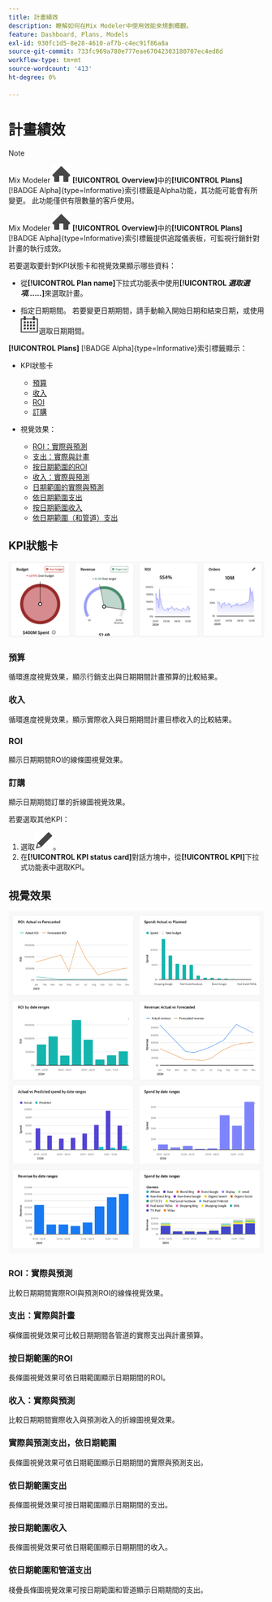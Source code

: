 ```yaml
---
title: 計畫績效
description: 瞭解如何在Mix Modeler中使用效能來規劃概觀。
feature: Dashboard, Plans, Models
exl-id: 930fc1d5-8e28-4610-af7b-c4ec91f86a8a
source-git-commit: 733fc969a780e777eae67042303180707ec4ed8d
workflow-type: tm+mt
source-wordcount: '413'
ht-degree: 0%

---
```


# 計畫績效

>[!NOTE]
>
>Mix Modeler ![首頁](/help/assets/icons/Home.svg) **[!UICONTROL Overview]**&#x200B;中的&#x200B;**[!UICONTROL Plans]** [!BADGE Alpha]{type=Informative}索引標籤是Alpha功能，其功能可能會有所變更。 此功能僅供有限數量的客戶使用。




Mix Modeler ![首頁](/help/assets/icons/Home.svg) **[!UICONTROL Overview]**&#x200B;中的&#x200B;**[!UICONTROL Plans]** [!BADGE Alpha]{type=Informative}索引標籤提供追蹤儀表板，可監視行銷針對計畫的執行成效。

若要選取要針對KPI狀態卡和視覺效果顯示哪些資料：

* 從&#x200B;**[!UICONTROL Plan name]**&#x200B;下拉式功能表中使用&#x200B;**[!UICONTROL _選取選項……_]**&#x200B;來選取計畫。

* 指定日期期間。 若要變更日期期間，請手動輸入開始日期和結束日期，或使用![行事曆](/help/assets/icons/Calendar.svg)選取日期期間。

**[!UICONTROL Plans]** [!BADGE Alpha]{type=Informative}索引標籤顯示：

* KPI狀態卡

   * [預算](#budget)
   * [收入](#revenue)
   * [ROI](#roi)
   * [訂購](#orders)

* 視覺效果：
   * [ROI：實際與預測](#roi-actual-vs-forecasted)
   * [支出：實際與計畫](#spend-actual-vs-planned)
   * [按日期範圍的ROI](#roi-by-date-ranges)
   * [收入：實際與預測](#revenue-actual-vs-forecasted)
   * [日期範圍的實際與預測](#actual-vs-predicted-spend-by-date-ranges)
   * [依日期範圍支出](#spend-by-date-ranges)
   * [按日期範圍收入](#revenue-by-date-ranges)
   * [依日期範圍（和管道）支出](#spend-by-date-ranges-and-channels)

## KPI狀態卡

![KPI狀態卡](../assets/performance-to-plan-kpi-cards.png)


### 預算

循環進度視覺效果，顯示行銷支出與日期期間計畫預算的比較結果。

### 收入

循環進度視覺效果，顯示實際收入與日期期間計畫目標收入的比較結果。


### ROI

顯示日期期間ROI的線條圖視覺效果。


### 訂購

顯示日期期間訂單的折線圖視覺效果。

若要選取其他KPI：

1. 選取![編輯](/help/assets/icons/Edit.svg)。
1. 在&#x200B;**[!UICONTROL KPI status card]**&#x200B;對話方塊中，從&#x200B;**[!UICONTROL KPI]**&#x200B;下拉式功能表中選取KPI。


## 視覺效果

![視覺效果](../assets/performance-to-plan-visualizations.png)

### ROI：實際與預測

比較日期期間實際ROI與預測ROI的線條視覺效果。


### 支出：實際與計畫

橫條圖視覺效果可比較日期期間各管道的實際支出與計畫預算。

### 按日期範圍的ROI

長條圖視覺效果可依日期範圍顯示日期期間的ROI。


### 收入：實際與預測

比較日期期間實際收入與預測收入的折線圖視覺效果。


### 實際與預測支出，依日期範圍

長條圖視覺效果可依日期範圍顯示日期期間的實際與預測支出。


### 依日期範圍支出

長條圖視覺效果可按日期範圍顯示日期期間的支出。


### 按日期範圍收入

長條圖視覺效果可依日期範圍顯示日期期間的收入。


### 依日期範圍和管道支出

棧疊長條圖視覺效果可按日期範圍和管道顯示日期期間的支出。
